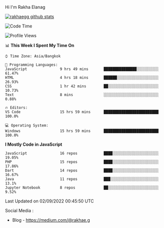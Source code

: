 Hi I'm Rakha Elanag


[![rakhaegg github stats](https://github-readme-stats.vercel.app/api?username=rakhaegg)](https://github.com/rakhaegg/rakhaegg)




<!--START_SECTION:waka-->
![Code Time](http://img.shields.io/badge/Code%20Time-781%20hrs%2041%20mins-blue)

![Profile Views](http://img.shields.io/badge/Profile%20Views-0-blue)

📊 **This Week I Spent My Time On** 

```text
⌚︎ Time Zone: Asia/Bangkok

💬 Programming Languages: 
JavaScript               9 hrs 49 mins       ███████████████░░░░░░░░░░   61.47% 
HTML                     4 hrs 18 mins       ██████░░░░░░░░░░░░░░░░░░░   26.93% 
CSS                      1 hr 42 mins        ██░░░░░░░░░░░░░░░░░░░░░░░   10.73% 
Text                     8 mins              ░░░░░░░░░░░░░░░░░░░░░░░░░   0.88%

🔥 Editors: 
VS Code                  15 hrs 59 mins      █████████████████████████   100.0%

💻 Operating System: 
Windows                  15 hrs 59 mins      █████████████████████████   100.0%

```

**I Mostly Code in JavaScript** 

```text
JavaScript               16 repos            ████░░░░░░░░░░░░░░░░░░░░░   19.05% 
PHP                      15 repos            ████░░░░░░░░░░░░░░░░░░░░░   17.86% 
Dart                     14 repos            ████░░░░░░░░░░░░░░░░░░░░░   16.67% 
Java                     11 repos            ███░░░░░░░░░░░░░░░░░░░░░░   13.1% 
Jupyter Notebook         8 repos             ██░░░░░░░░░░░░░░░░░░░░░░░   9.52%

```



 Last Updated on 02/09/2022 00:45:50 UTC
<!--END_SECTION:waka-->

Social Media : 
- Blog - https://medium.com/@rakhae.g
